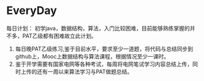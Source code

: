 # EveryDay
每日计划：
初学java，数据结构，算法，入门比较困难，目前能够熟练掌握的并不多，PAT乙级都有困难故立此计划。

1. 每日晚PAT乙级练习,鉴于目前水平，要求至少一道题，将代码与总结同步到github上，Mooc上数据结构与算法课程，根据情况至少一课时。
2. 鉴于开学需要有国家电网等各种考试，每周将电网笔试学习内容总结上传，同时上传的还有一周以来算法学习与PAT做题总结。
